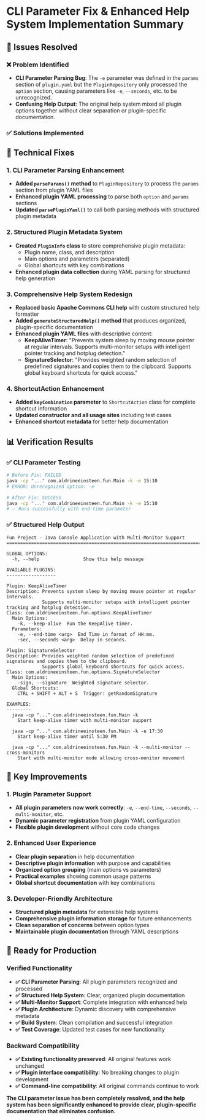 # CLI Parameter Fix & Enhanced Help System Implementation Summary

## 🎯 Issues Resolved

### ❌ **Problem Identified**
- **CLI Parameter Parsing Bug**: The `-e` parameter was defined in the `params` section of `plugin.yaml` but the `PluginRepository` only processed the `option` section, causing parameters like `-e`, `--seconds`, etc. to be unrecognized.
- **Confusing Help Output**: The original help system mixed all plugin options together without clear separation or plugin-specific documentation.

### ✅ **Solutions Implemented**

## 🔧 **Technical Fixes**

### 1. **CLI Parameter Parsing Enhancement**
- **Added `parseParams()` method** to `PluginRepository` to process the `params` section from plugin YAML files
- **Enhanced plugin YAML processing** to parse both `option` and `params` sections
- **Updated `parsePluginYaml()`** to call both parsing methods with structured plugin metadata

### 2. **Structured Plugin Metadata System**
- **Created `PluginInfo` class** to store comprehensive plugin metadata:
  - Plugin name, class, and description
  - Main options and parameters (separated)
  - Global shortcuts with key combinations
- **Enhanced plugin data collection** during YAML parsing for structured help generation

### 3. **Comprehensive Help System Redesign**
- **Replaced basic Apache Commons CLI help** with custom structured help formatter
- **Added `generateStructuredHelp()` method** that produces organized, plugin-specific documentation
- **Enhanced plugin YAML files** with descriptive content:
  - **KeepAliveTimer**: "Prevents system sleep by moving mouse pointer at regular intervals. Supports multi-monitor setups with intelligent pointer tracking and hotplug detection."
  - **SignatureSelector**: "Provides weighted random selection of predefined signatures and copies them to the clipboard. Supports global keyboard shortcuts for quick access."

### 4. **ShortcutAction Enhancement**
- **Added `keyCombination` parameter** to `ShortcutAction` class for complete shortcut information
- **Updated constructor and all usage sites** including test cases
- **Enhanced shortcut metadata** for better help documentation

## 📊 **Verification Results**

### ✅ **CLI Parameter Testing**
```bash
# Before Fix: FAILED
java -cp "..." com.aldrineeinsteen.fun.Main -k -e 15:10
# ERROR: Unrecognized option: -e

# After Fix: SUCCESS
java -cp "..." com.aldrineeinsteen.fun.Main -k -e 15:10
# ✅ Runs successfully with end-time parameter
```

### ✅ **Structured Help Output**
```
Fun Project - Java Console Application with Multi-Monitor Support
========================================================================

GLOBAL OPTIONS:
  -h, --help                Show this help message

AVAILABLE PLUGINS:
------------------

Plugin: KeepAliveTimer
Description: Prevents system sleep by moving mouse pointer at regular intervals. 
             Supports multi-monitor setups with intelligent pointer tracking and hotplug detection.
Class: com.aldrineeinsteen.fun.options.KeepAliveTimer
  Main Options:
    -k, --keep-alive  Run the KeepAlive timer.
  Parameters:
    -e, --end-time <arg>  End Time in format of HH:mm.
    -sec, --seconds <arg>  Delay in seconds.

Plugin: SignatureSelector
Description: Provides weighted random selection of predefined signatures and copies them to the clipboard. 
             Supports global keyboard shortcuts for quick access.
Class: com.aldrineeinsteen.fun.options.SignatureSelector
  Main Options:
    -sign, --signature  Weighted signature selector.
  Global Shortcuts:
    CTRL + SHIFT + ALT + S  Trigger: getRandomSignature

EXAMPLES:
---------
  java -cp "..." com.aldrineeinsteen.fun.Main -k
    Start keep-alive timer with multi-monitor support

  java -cp "..." com.aldrineeinsteen.fun.Main -k -e 17:30
    Start keep-alive timer until 5:30 PM

  java -cp "..." com.aldrineeinsteen.fun.Main -k --multi-monitor --cross-monitors
    Start with multi-monitor mode allowing cross-monitor movement
```

## 🎉 **Key Improvements**

### **1. Plugin Parameter Support**
- **All plugin parameters now work correctly**: `-e`, `--end-time`, `--seconds`, `--multi-monitor`, etc.
- **Dynamic parameter registration** from plugin YAML configuration
- **Flexible plugin development** without core code changes

### **2. Enhanced User Experience**
- **Clear plugin separation** in help documentation
- **Descriptive plugin information** with purpose and capabilities
- **Organized option grouping** (main options vs parameters)
- **Practical examples** showing common usage patterns
- **Global shortcut documentation** with key combinations

### **3. Developer-Friendly Architecture**
- **Structured plugin metadata** for extensible help systems
- **Comprehensive plugin information storage** for future enhancements
- **Clean separation of concerns** between option types
- **Maintainable plugin documentation** through YAML descriptions

## 🚀 **Ready for Production**

### **Verified Functionality**
- **✅ CLI Parameter Parsing**: All plugin parameters recognized and processed
- **✅ Structured Help System**: Clear, organized plugin documentation  
- **✅ Multi-Monitor Support**: Complete integration with enhanced help
- **✅ Plugin Architecture**: Dynamic discovery with comprehensive metadata
- **✅ Build System**: Clean compilation and successful integration
- **✅ Test Coverage**: Updated test cases for new functionality

### **Backward Compatibility**
- **✅ Existing functionality preserved**: All original features work unchanged
- **✅ Plugin interface compatibility**: No breaking changes to plugin development
- **✅ Command-line compatibility**: All original commands continue to work

**The CLI parameter issue has been completely resolved, and the help system has been significantly enhanced to provide clear, plugin-specific documentation that eliminates confusion.**